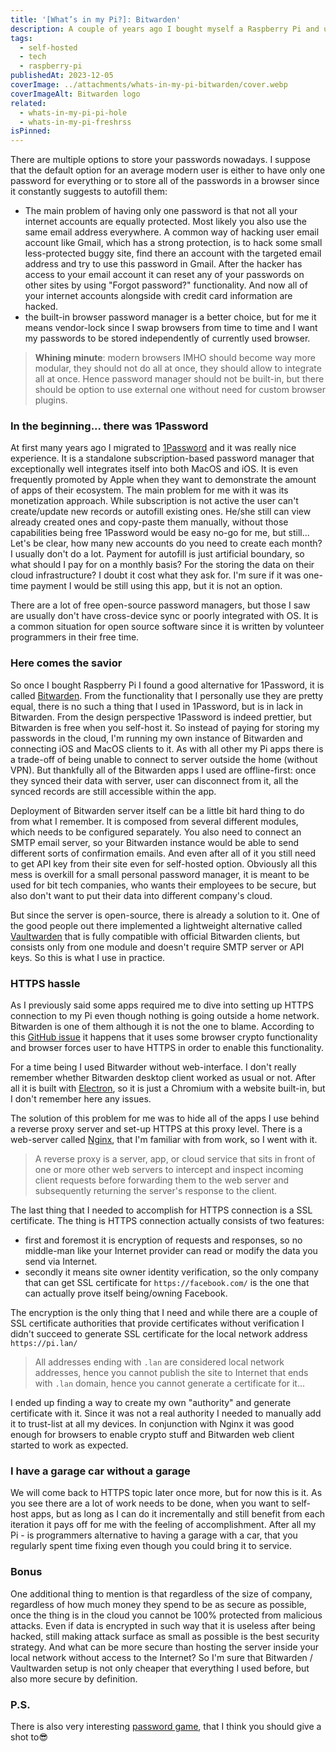 ```yaml
---
title: '[What’s in my Pi?]: Bitwarden'
description: A couple of years ago I bought myself a Raspberry Pi and using it as a home server hosting there a bunch of different apps. The whole setup went through several iterations and is still evolving. I'd like to share with you what I have there and how it is helping me in my day-to-day life. There will be several posts in order to make it more readable, so keep in touch
tags:
  - self-hosted
  - tech
  - raspberry-pi
publishedAt: 2023-12-05
coverImage: ../attachments/whats-in-my-pi-bitwarden/cover.webp
coverImageAlt: Bitwarden logo
related:
  - whats-in-my-pi-pi-hole
  - whats-in-my-pi-freshrss
isPinned:
---
```


There are multiple options to store your passwords nowadays. I suppose that the default option for an average modern user is either to have only one password for everything or to store all of the passwords in a browser since it constantly suggests to autofill them:

- The main problem of having only one password is that not all your internet accounts are equally protected. Most likely you also use the same email address everywhere. A common way of hacking user email account like Gmail, which has a strong protection, is to hack some small less-protected buggy site, find there an account with the targeted email address and try to use this password in Gmail. After the hacker has access to your email account it can reset any of your passwords on other sites by using "Forgot password?" functionality. And now all of your internet accounts alongside with credit card information are hacked.
- the built-in browser password manager is a better choice, but for me it means vendor-lock since I swap browsers from time to time and I want my passwords to be stored independently of currently used browser.

> **Whining minute**: modern browsers IMHO should become way more modular, they should not do all at once, they should allow to integrate all at once. Hence password manager should not be built-in, but there should be option to use external one without need for custom browser plugins.

### In the beginning... there was 1Password

At first many years ago I migrated to [1Password](https://1password.com/) and it was really nice experience. It is a standalone subscription-based password manager that exceptionally well integrates itself into both MacOS and iOS. It is even frequently promoted by Apple when they want to demonstrate the amount of apps of their ecosystem. The main problem for me with it was its monetization approach. While subscription is not active the user can't create/update new records or autofill existing ones. He/she still can view already created ones and copy-paste them manually, without those capabilities being free 1Password would be easy no-go for me, but still... Let's be clear, how many new accounts do you need to create each month? I usually don't do a lot. Payment for autofill is just artificial boundary, so what should I pay for on a monthly basis? For the storing the data on their cloud infrastructure? I doubt it cost what they ask for. I'm sure if it was one-time payment I would be still using this app, but it is not an option.

There are a lot of free open-source password managers, but those I saw are usually don't have cross-device sync or poorly integrated with OS. It is a common situation for open source software since it is written by volunteer programmers in their free time.

### Here comes the savior

So once I bought Raspberry Pi I found a good alternative for 1Password, it is called [Bitwarden](https://bitwarden.com/). From the functionality that I personally use they are pretty equal, there is no such a thing that I used in 1Password, but is in lack in Bitwarden. From the design perspective 1Password is indeed prettier, but Bitwarden is free when you self-host it. So instead of paying for storing my passwords in the cloud, I'm running my own instance of Bitwarden and connecting iOS and MacOS clients to it. As with all other my Pi apps there is a trade-off of being unable to connect to server outside the home (without VPN). But thankfully all of the Bitwarden apps I used are offline-first: once they synced their data with server, user can disconnect from it, all the synced records are still accessible within the app.

Deployment of Bitwarden server itself can be a little bit hard thing to do from what I remember. It is composed from several different modules, which needs to be configured separately. You also need to connect an SMTP email server, so your Bitwarden instance would be able to send different sorts of confirmation emails. And even after all of it you still need to get API key from their site even for self-hosted option. Obviously all this mess is overkill for a small personal password manager, it is meant to be used for bit tech companies, who wants their employees to be secure, but also don't want to put their data into different company's cloud.

But since the server is open-source, there is already a solution to it. One of the good people out there implemented a lightweight alternative called [Vaultwarden](https://github.com/dani-garcia/vaultwarden) that is fully compatible with official Bitwarden clients, but consists only from one module and doesn't require SMTP server or API keys. So this is what I use in practice.

### HTTPS hassle

As I previously said some apps required me to dive into setting up HTTPS connection to my Pi even though nothing is going outside a home network. Bitwarden is one of them although it is not the one to blame. According to this [GitHub issue](https://github.com/dani-garcia/vaultwarden/discussions/2274) it happens that it uses some browser crypto functionality and browser forces user to have HTTPS in order to enable this functionality.

For a time being I used Bitwarder without web-interface. I don't really remember whether Bitwarden desktop client worked as usual or not. After all it is built with [Electron](https://www.electronjs.org), so it is just a Chromium with a website built-in, but I don't remember here any issues.

The solution of this problem for me was to hide all of the apps I use behind a reverse proxy server and set-up HTTPS at this proxy level. There is a web-server called [Nginx](https://www.nginx.com), that I'm familiar with from work, so I went with it.

> A reverse proxy is a server, app, or cloud service that sits in front of one or more other web servers to intercept
> and inspect incoming client requests before forwarding them to the web server and subsequently returning the server's
> response to the client.

The last thing that I needed to accomplish for HTTPS connection is a SSL certificate. The thing is HTTPS connection actually consists of two features:

- first and foremost it is encryption of requests and responses, so no middle-man like your Internet provider can read or modify the data you send via Internet.
- secondly it means site owner identity verification, so the only company that can get SSL certificate for `https://facebook.com/` is the one that can actually prove itself being/owning Facebook.

The encryption is the only thing that I need and while there are a couple of SSL certificate authorities that provide certificates without verification I didn't succeed to generate SSL certificate for the local network address `https://pi.lan/`

> All addresses ending with `.lan` are considered local network addresses, hence you cannot publish the site to Internet
> that ends with `.lan` domain, hence you cannot generate a certificate for it...

I ended up finding a way to create my own "authority" and generate certificate with it. Since it was not a real authority I needed to manually add it to trust-list at all my devices. In conjunction with Nginx it was good enough for browsers to enable crypto stuff and Bitwarden web client started to work as expected.

### I have a garage car without a garage

We will come back to HTTPS topic later once more, but for now this is it. As you see there are a lot of work needs to be done, when you want to self-host apps, but as long as I can do it incrementally and still benefit from each iteration it pays off for me with the feeling of accomplishment. After all my Pi - is programmers alternative to having a garage with a car, that you regularly spent time fixing even though you could bring it to service.

### Bonus

One additional thing to mention is that regardless of the size of company, regardless of how much money they spend to be as secure as possible, once the thing is in the cloud you cannot be 100% protected from malicious attacks. Even if data is encrypted in such way that it is useless after being hacked, still making attack surface as small as possible is the best security strategy. And what can be more secure than hosting the server inside your local network without access to the Internet? So I'm sure that Bitwarden / Vaultwarden setup is not only cheaper that everything I used before, but also more secure by definition.

### P.S.

There is also very interesting [password game](https://neal.fun/password-game/), that I think you should give a shot to😎
